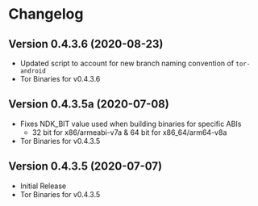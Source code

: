 # Changelog

## Version 0.4.3.6 (2020-08-23)
 - Updated script to account for new branch naming convention of `tor-android`
 - Tor Binaries for v0.4.3.6

## Version 0.4.3.5a (2020-07-08)
 - Fixes NDK_BIT value used when building binaries for specific ABIs
    - 32 bit for x86/armeabi-v7a & 64 bit for x86_64/arm64-v8a
 - Tor Binaries for v0.4.3.5
 
## Version 0.4.3.5 (2020-07-07)
 - Initial Release
 - Tor Binaries for v0.4.3.5
 